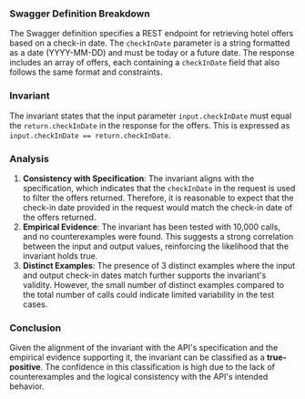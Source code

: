 ### Swagger Definition Breakdown
The Swagger definition specifies a REST endpoint for retrieving hotel offers based on a check-in date. The `checkInDate` parameter is a string formatted as a date (YYYY-MM-DD) and must be today or a future date. The response includes an array of offers, each containing a `checkInDate` field that also follows the same format and constraints.

### Invariant
The invariant states that the input parameter `input.checkInDate` must equal the `return.checkInDate` in the response for the offers. This is expressed as `input.checkInDate == return.checkInDate`.

### Analysis
1. **Consistency with Specification**: The invariant aligns with the specification, which indicates that the `checkInDate` in the request is used to filter the offers returned. Therefore, it is reasonable to expect that the check-in date provided in the request would match the check-in date of the offers returned.
2. **Empirical Evidence**: The invariant has been tested with 10,000 calls, and no counterexamples were found. This suggests a strong correlation between the input and output values, reinforcing the likelihood that the invariant holds true.
3. **Distinct Examples**: The presence of 3 distinct examples where the input and output check-in dates match further supports the invariant's validity. However, the small number of distinct examples compared to the total number of calls could indicate limited variability in the test cases.

### Conclusion
Given the alignment of the invariant with the API's specification and the empirical evidence supporting it, the invariant can be classified as a **true-positive**. The confidence in this classification is high due to the lack of counterexamples and the logical consistency with the API's intended behavior.
